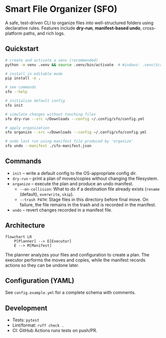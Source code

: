 # Smart File Organizer (SFO)

A safe, test-driven CLI to organize files into well-structured folders using declarative rules.
Features include **dry-run**, **manifest-based undo**, cross-platform paths, and rich logs.

## Quickstart
```bash
# create and activate a venv (recommended)
python -m venv .venv && source .venv/bin/activate  # Windows: .venv\Scripts\activate

# install in editable mode
pip install -e .

# see commands
sfo --help

# initialize default config
sfo init

# simulate changes without touching files
sfo dry-run --src ~/Downloads --config ~/.config/sfo/config.yml

# apply organization
sfo organize --src ~/Downloads --config ~/.config/sfo/config.yml

# undo last run using manifest file produced by 'organize'
sfo undo --manifest ./sfo-manifest.json
```

## Commands
- `init` – write a default config to the OS-appropriate config dir.
- `dry-run` – print a plan of moves/copies without changing the filesystem.
- `organize` – execute the plan and produce an undo manifest.
  - `--on-collision`: What to do if a destination file already exists (`rename` (default), `overwrite`, `skip`).
  - `--trash PATH`: Stage files in this directory before final move. On failure, the file remains in the trash and is recorded in the manifest.
- `undo` – revert changes recorded in a manifest file.

## Architecture

```mermaid
flowchart LR
    P[Planner] --> E[Executor]
    E --> M[Manifest]
```

The planner analyzes your files and configuration to create a plan. The executor performs the moves and copies, while the manifest records actions so they can be undone later.

## Configuration (YAML)
See `config.example.yml` for a complete schema with comments.

## Development
- Tests: `pytest`
- Lint/format: `ruff check .`
- CI: GitHub Actions runs tests on push/PR.
